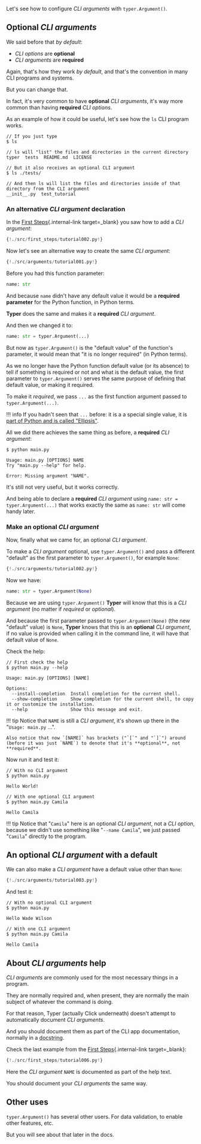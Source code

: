 Let's see how to configure *CLI arguments* with `typer.Argument()`.

## Optional *CLI arguments*

We said before that *by default*:

* *CLI options* are **optional**
* *CLI arguments* are **required**

Again, that's how they work *by default*, and that's the convention in many CLI programs and systems.

But you can change that.

In fact, it's very common to have **optional** *CLI arguments*, it's way more common than having **required** *CLI options*.

As an example of how it could be useful, let's see how the `ls` CLI program works.

<div class="termy">

```console
// If you just type
$ ls

// ls will "list" the files and directories in the current directory
typer  tests  README.md  LICENSE

// But it also receives an optional CLI argument
$ ls ./tests/

// And then ls will list the files and directories inside of that directory from the CLI argument
__init__.py  test_tutorial
```

</div>

### An alternative *CLI argument* declaration

In the [First Steps](first-steps.md#add-a-cli-argument){.internal-link target=_blank} you saw how to add a *CLI argument*:

```Python hl_lines="4"
{!./src/first_steps/tutorial002.py!}
```

Now let's see an alternative way to create the same *CLI argument*:

```Python hl_lines="4"
{!./src/arguments/tutorial001.py!}
```

Before you had this function parameter:

```Python
name: str
```

And because `name` didn't have any default value it would be a **required parameter** for the Python function, in Python terms.

**Typer** does the same and makes it a **required** *CLI argument*.

And then we changed it to:

```Python
name: str = typer.Argument(...)
```

But now as `typer.Argument()` is the "default value" of the function's parameter, it would mean that "it is no longer required" (in Python terms).

As we no longer have the Python function default value (or its absence) to tell if something is required or not and what is the default value, the first parameter to `typer.Argument()` serves the same purpose of defining that default value, or making it required.

To make it *required*, we pass `...` as the first function argument passed to `typer.Argument(...)`.

!!! info
    If you hadn't seen that `...` before: it is a a special single value, it is <a href="https://docs.python.org/3/library/constants.html#Ellipsis" class="external-link" target="_blank">part of Python and is called "Ellipsis"</a>.

All we did there achieves the same thing as before, a **required** *CLI argument*:

<div class="termy">

```console
$ python main.py

Usage: main.py [OPTIONS] NAME
Try "main.py --help" for help.

Error: Missing argument "NAME".
```

</div>

It's still not very useful, but it works correctly.

And being able to declare a **required** *CLI argument* using `name: str = typer.Argument(...)` that works exactly the same as `name: str` will come handy later.

### Make an optional *CLI argument*

Now, finally what we came for, an optional *CLI argument*.

To make a *CLI argument* optional, use `typer.Argument()` and pass a different "default" as the first parameter to `typer.Argument()`, for example `None`:

```Python hl_lines="4"
{!./src/arguments/tutorial002.py!}
```

Now we have:

```Python
name: str = typer.Argument(None)
```

Because we are using `typer.Argument()` **Typer** will know that this is a *CLI argument* (no matter if *required* or *optional*).

And because the first parameter passed to `typer.Argument(None)` (the new "default" value) is `None`, **Typer** knows that this is an **optional** *CLI argument*, if no value is provided when calling it in the command line, it will have that default value of `None`.

Check the help:

<div class="termy">

```console
// First check the help
$ python main.py --help

Usage: main.py [OPTIONS] [NAME]

Options:
  --install-completion  Install completion for the current shell.
  --show-completion     Show completion for the current shell, to copy it or customize the installation.
  --help                Show this message and exit.
```

</div>

!!! tip
    Notice that `NAME` is still a *CLI argument*, it's shown up there in the "`Usage: main.py` ...".

    Also notice that now `[NAME]` has brackets ("`[`" and "`]`") around (before it was just `NAME`) to denote that it's **optional**, not **required**.

Now run it and test it:

<div class="termy">

```console
// With no CLI argument
$ python main.py

Hello World!

// With one optional CLI argument
$ python main.py Camila

Hello Camila
```

</div>

!!! tip
    Notice that "`Camila`" here is an optional *CLI argument*, not a *CLI option*, because we didn't use something like "`--name Camila`", we just passed "`Camila`" directly to the program.

## An optional *CLI argument* with a default

We can also make a *CLI argument* have a default value other than `None`:

```Python hl_lines="4"
{!./src/arguments/tutorial003.py!}
```

And test it:

<div class="termy">

```console
// With no optional CLI argument
$ python main.py

Hello Wade Wilson

// With one CLI argument
$ python main.py Camila

Hello Camila
```

</div>

## About *CLI arguments* help

*CLI arguments* are commonly used for the most necessary things in a program.

They are normally required and, when present, they are normally the main subject of whatever the command is doing.

For that reason, Typer (actually Click underneath) doesn't attempt to automatically document *CLI arguments*.

And you should document them as part of the CLI app documentation, normally in a <abbr title="a multi-line string as the first expression inside a function (not assigned to any variable) used for documentation">docstring</abbr>.

Check the last example from the [First Steps](first-steps.md#document-your-cli-app){.internal-link target=_blank}:

```Python hl_lines="5 6 7 8 9"
{!./src/first_steps/tutorial006.py!}
```

Here the *CLI argument* `NAME` is documented as part of the help text.

You should document your *CLI arguments* the same way.

## Other uses

`typer.Argument()` has several other users. For data validation, to enable other features, etc.

But you will see about that later in the docs.
